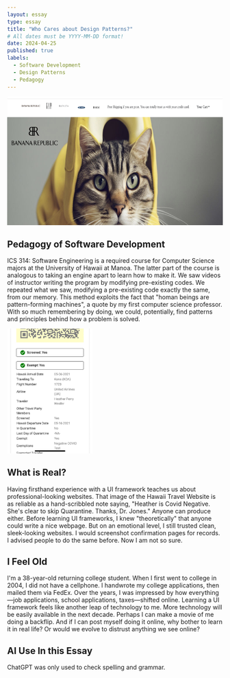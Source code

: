 ```yaml
---
layout: essay
type: essay
title: "Who Cares about Design Patterns?"
# All dates must be YYYY-MM-DD format!
date: 2024-04-25
published: true
labels:
  - Software Development
  - Design Patterns
  - Pedagogy
---
```

<img width="700px" height ="300px" class="rounded float-start pe-4" src="./Fake-bananarepublic.jpg">





## Pedagogy of Software Development

ICS 314: Software Engineering is a required course for Computer Science majors at the University of Hawaii at Manoa. The latter part of the course is analogous to taking an engine apart to learn how to make it. We saw videos of instructor writing the program by modifying  pre-existing codes. We repeated what we saw, modifying a pre-existing code exactly the same, from our memory. This method exploits the fact that "homan beings are pattern-forming machines", a quote by my first computer science professor. With so much remembering by doing, we could, potentially, find patterns and principles behind how a problem is solved. 


 

<img width="200px"  class="rounded float-start pe-4" src="./IMG_2709.jpg">


## What is Real?

Having firsthand experience with a UI framework teaches us about professional-looking websites. That image of the Hawaii Travel Website is as reliable as a hand-scribbled note saying, "Heather is Covid Negative. She's clear to skip Quarantine. Thanks, Dr. Jones." Anyone can produce either. Before learning UI frameworks, I knew "theoretically" that anyone could write a nice webpage. But on an emotional level, I still trusted clean, sleek-looking websites. I would screenshot confirmation pages for records. I advised people to do the same before. Now I am not so sure.

## I Feel Old

I'm a 38-year-old returning college student. When I first went to college in 2004, I did not have a cellphone. I handwrote my college applications, then mailed them via FedEx. Over the years, I was impressed by how everything—job applications, school applications, taxes—shifted online. Learning a UI framework feels like another leap of technology to me. More technology will be easily available in the next decade. Perhaps I can make a movie of me doing a backflip. And if I can post myself doing it online, why bother to learn it in real life? Or would we evolve to distrust anything we see online?

## AI Use In this Essay

ChatGPT was only used to check spelling and grammar. 
